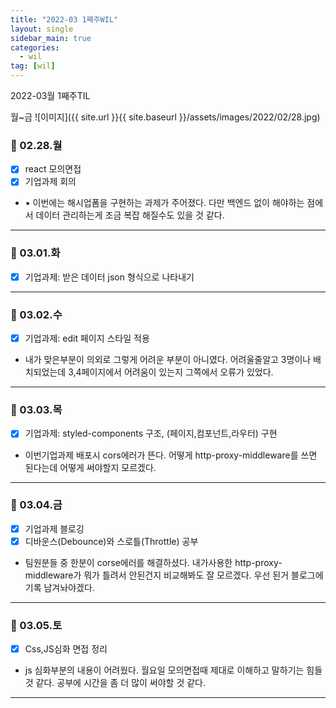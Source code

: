 ```yaml
---
title: "2022-03 1째주WIL"
layout: single
sidebar_main: true
categories:
  - wil
tag: [wil]
---
```


2022-03월 1째주TIL

월~금
![이미지]({{ site.url }}{{ site.baseurl }}/assets/images/2022/02/28.jpg)

### 📆 02.28.월

- [x] react 모의면접  
- [x] 기업과제 회의
- ▪ 이번에는 해시업폼을 구현하는 과제가 주어졌다. 다만 백엔드 없이 해야하는 점에서 데이터 관리하는게 조금 복잡 해질수도 있을 것 같다.

---

### 📆 03.01.화

- [x] 기업과제: 받은 데이터 json 형식으로 나타내기
   
---

### 📆 03.02.수

- [x] 기업과제: edit 페이지 스타일 적용
- 내가 맞은부분이 의외로 그렇게 어려운 부분이 아니였다. 어려울줄알고 3명이나 배치되었는데 3,4페이지에서 어려움이 있는지 그쪽에서 오류가 있었다. 

---

### 📆 03.03.목
- [x] 기업과제: styled-components 구조, (페이지,컴포넌트,라우터) 구현
- 이번기업과제 배포시 cors에러가 뜬다. 어떻게 http-proxy-middleware를 쓰면 된다는데 어떻게 써야할지 모르겠다.

---

### 📆 03.04.금
- [x] 기업과제 블로깅
- [x] 디바운스(Debounce)와 스로틀(Throttle) 공부 
- 팀원분들 중 한분이 corse에러를 해결하셨다. 
  내가사용한 http-proxy-middleware가 뭐가 틀려서 안된건지 비교해봐도 잘 모르겠다. 우선 된거 블로그에 기록 남겨놔야겠다. 

---

### 📆 03.05.토

- [x] Css,JS심화 면접 정리
- js 심화부분의 내용이 어려웠다. 월요일 모의면접때 제대로 이해하고 말하기는 힘들것 같다.
  공부에 시간을 좀 더 많이 써야할 것 같다.

---


<br /><br /><br /><br />
